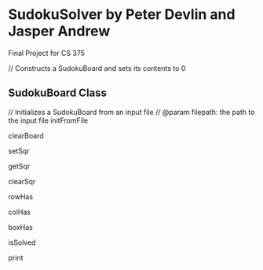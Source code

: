 # SudokuSolver by Peter Devlin and Jasper Andrew
Final Project for CS 375

// Constructs a SudokuBoard and sets its contents to 0
## SudokuBoard Class

// Initializes a SudokuBoard from an input file
// @param filepath: the path to the input file
initFromFile

clearBoard

setSqr

getSqr

clearSqr

rowHas

colHas

boxHas

isSolved

print
